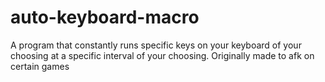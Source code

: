 # auto-keyboard-macro
A program that constantly runs specific keys on your keyboard of your choosing at a specific interval of your choosing. Originally made to afk on certain games
